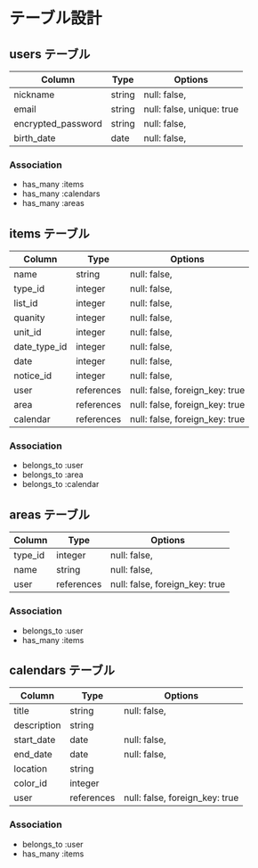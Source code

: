 # テーブル設計

## users テーブル

| Column             | Type   | Options                   |
| ------------------ | ------ | ------------------------- |
| nickname           | string | null: false,              |
| email              | string | null: false, unique: true |
| encrypted_password | string | null: false,              |
| birth_date         | date   | null: false,              |

### Association

- has_many :items
- has_many :calendars
- has_many :areas

## items テーブル

| Column       | Type       | Options                        |
| ------------ | ---------- | ------------------------------ |
| name         | string     | null: false,                   |
| type_id      | integer    | null: false,                   |
| list_id      | integer    | null: false,                   |
| quanity      | integer    | null: false,                   |
| unit_id      | integer    | null: false,                   |
| date_type_id | integer    | null: false,                   |
| date         | integer    | null: false,                   |
| notice_id    | integer    | null: false,                   |
| user         | references | null: false, foreign_key: true |
| area         | references | null: false, foreign_key: true |
| calendar     | references | null: false, foreign_key: true |

### Association

- belongs_to :user
- belongs_to :area
- belongs_to :calendar

## areas テーブル

| Column   | Type       | Options                        |
| -------- | ---------- | ------------------------------ |
| type_id  | integer    | null: false,                   |
| name     | string     | null: false,                   |
| user     | references | null: false, foreign_key: true |

### Association

- belongs_to :user
- has_many :items

## calendars テーブル

| Column      | Type       | Options                        |
| ----------- | ---------- | ------------------------------ |
| title       | string     | null: false,                   |
| description | string     |                                |
| start_date  | date       | null: false,                   |
| end_date    | date       | null: false,                   |
| location    | string     |                                |
| color_id    | integer    |                                |
| user        | references | null: false, foreign_key: true |

### Association

- belongs_to :user
- has_many :items